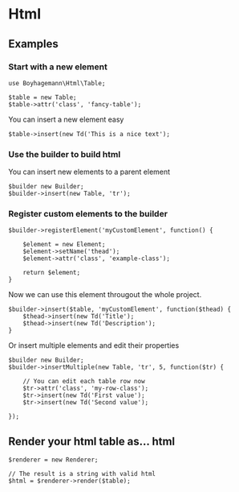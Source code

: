 
Html
====


## Examples

### Start with a new element
```
use Boyhagemann\Html\Table;

$table = new Table;
$table->attr('class', 'fancy-table');
```

You can insert a new element easy
```
$table->insert(new Td('This is a nice text');
```

### Use the builder to build html
You can insert new elements to a parent element
```
$builder new Builder;
$builder->insert(new Table, 'tr');
```

### Register custom elements to the builder
```
$builder->registerElement('myCustomElement', function() {

	$element = new Element;
	$element->setName('thead');
	$element->attr('class', 'example-class');

	return $element;
}
```

Now we can use this element througout the whole project.
```
$builder->insert($table, 'myCustomElement', function($thead) {
	$thead->insert(new Td('Title');
	$thead->insert(new Td('Description');
}
```


Or insert multiple elements and edit their properties
```
$builder new Builder;
$builder->insertMultiple(new Table, 'tr', 5, function($tr) {

	// You can edit each table row now
	$tr->attr('class', 'my-row-class');
	$tr->insert(new Td('First value');
	$tr->insert(new Td('Second value');

});
```

## Render your html table as... html
```
$renderer = new Renderer;

// The result is a string with valid html
$html = $renderer->render($table);
```

